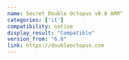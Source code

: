 ```yaml
---
name: Secret Double Octopus v0.0 ARM"
categories: ['it']
compatibility: native
display_result: "Compatible"
version_from: "6.8"
link: https://doubleoctopus.com
---
```

